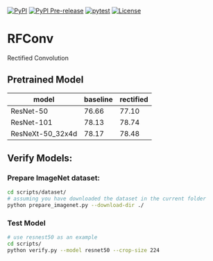 [![PyPI](https://img.shields.io/pypi/v/rfconv.svg)](https://pypi.python.org/pypi/rfconv)
[![PyPI Pre-release](https://img.shields.io/badge/pypi--prerelease-v0.0.1-ff69b4.svg)](https://pypi.org/project/rfconv/#history)
[![pytest](https://github.com/zhanghang1989/RFConv/workflows/pytest/badge.svg)](https://github.com/zhanghang1989/RFConv/actions)
[![License](https://img.shields.io/badge/License-Apache%202.0-blue.svg)](https://opensource.org/licenses/Apache-2.0)

# RFConv
Rectified Convolution


## Pretrained Model

| model            | baseline | rectified |
|------------------|----------|-----------|
| ResNet-50        | 76.66    | 77.10     |
| ResNet-101       | 78.13    | 78.74     |
| ResNeXt-50_32x4d | 78.17    | 78.48     |


## Verify Models:


### Prepare ImageNet dataset:

```bash
cd scripts/dataset/
# assuming you have downloaded the dataset in the current folder
python prepare_imagenet.py --download-dir ./
```

### Test Model

```bash
# use resnest50 as an example
cd scripts/
python verify.py --model resnet50 --crop-size 224
```